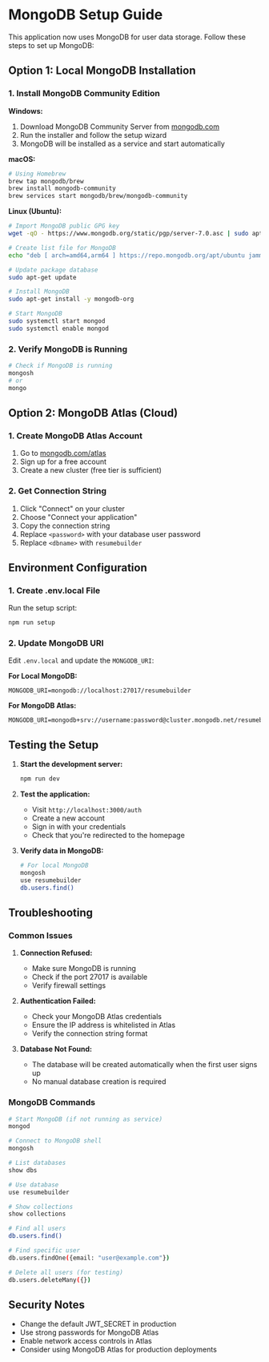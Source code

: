 # MongoDB Setup Guide

This application now uses MongoDB for user data storage. Follow these steps to set up MongoDB:

## Option 1: Local MongoDB Installation

### 1. Install MongoDB Community Edition

**Windows:**
1. Download MongoDB Community Server from [mongodb.com](https://www.mongodb.com/try/download/community)
2. Run the installer and follow the setup wizard
3. MongoDB will be installed as a service and start automatically

**macOS:**
```bash
# Using Homebrew
brew tap mongodb/brew
brew install mongodb-community
brew services start mongodb/brew/mongodb-community
```

**Linux (Ubuntu):**
```bash
# Import MongoDB public GPG key
wget -qO - https://www.mongodb.org/static/pgp/server-7.0.asc | sudo apt-key add -

# Create list file for MongoDB
echo "deb [ arch=amd64,arm64 ] https://repo.mongodb.org/apt/ubuntu jammy/mongodb-org/7.0 multiverse" | sudo tee /etc/apt/sources.list.d/mongodb-org-7.0.list

# Update package database
sudo apt-get update

# Install MongoDB
sudo apt-get install -y mongodb-org

# Start MongoDB
sudo systemctl start mongod
sudo systemctl enable mongod
```

### 2. Verify MongoDB is Running
```bash
# Check if MongoDB is running
mongosh
# or
mongo
```

## Option 2: MongoDB Atlas (Cloud)

### 1. Create MongoDB Atlas Account
1. Go to [mongodb.com/atlas](https://www.mongodb.com/atlas)
2. Sign up for a free account
3. Create a new cluster (free tier is sufficient)

### 2. Get Connection String
1. Click "Connect" on your cluster
2. Choose "Connect your application"
3. Copy the connection string
4. Replace `<password>` with your database user password
5. Replace `<dbname>` with `resumebuilder`

## Environment Configuration

### 1. Create .env.local File
Run the setup script:
```bash
npm run setup
```

### 2. Update MongoDB URI
Edit `.env.local` and update the `MONGODB_URI`:

**For Local MongoDB:**
```env
MONGODB_URI=mongodb://localhost:27017/resumebuilder
```

**For MongoDB Atlas:**
```env
MONGODB_URI=mongodb+srv://username:password@cluster.mongodb.net/resumebuilder
```

## Testing the Setup

1. **Start the development server:**
   ```bash
   npm run dev
   ```

2. **Test the application:**
   - Visit `http://localhost:3000/auth`
   - Create a new account
   - Sign in with your credentials
   - Check that you're redirected to the homepage

3. **Verify data in MongoDB:**
   ```bash
   # For local MongoDB
   mongosh
   use resumebuilder
   db.users.find()
   ```

## Troubleshooting

### Common Issues

1. **Connection Refused:**
   - Make sure MongoDB is running
   - Check if the port 27017 is available
   - Verify firewall settings

2. **Authentication Failed:**
   - Check your MongoDB Atlas credentials
   - Ensure the IP address is whitelisted in Atlas
   - Verify the connection string format

3. **Database Not Found:**
   - The database will be created automatically when the first user signs up
   - No manual database creation is required

### MongoDB Commands

```bash
# Start MongoDB (if not running as service)
mongod

# Connect to MongoDB shell
mongosh

# List databases
show dbs

# Use database
use resumebuilder

# Show collections
show collections

# Find all users
db.users.find()

# Find specific user
db.users.findOne({email: "user@example.com"})

# Delete all users (for testing)
db.users.deleteMany({})
```

## Security Notes

- Change the default JWT_SECRET in production
- Use strong passwords for MongoDB Atlas
- Enable network access controls in Atlas
- Consider using MongoDB Atlas for production deployments
